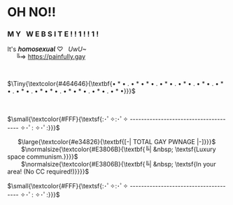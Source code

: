 # **OH NO‼️**

### **M&nbsp;Y&nbsp;&nbsp;&nbsp;W&nbsp;E&nbsp;B&nbsp;S&nbsp;I&nbsp;T&nbsp;E&nbsp;!&nbsp;!&nbsp;1&nbsp;!&nbsp;!&nbsp;1&nbsp;!**

It's **𝘩𝘰𝘮𝘰𝘴𝘦𝘹𝘶𝘢𝘭** ♡ &nbsp; *UwU~*<br>&nbsp;&nbsp;&nbsp;&nbsp;&nbsp;╚=>&nbsp;https://painfully.gay


<br>


$\Tiny{\textcolor{#464646}{\textbf{• * • . • * • * • . • * • . • * • . • * • . • * • . • * • . • * • * • . • * • * • . • * • . • * •}}}$


<br>


$\small{\textcolor{#FFF}{\textsf{:･ﾟ✧:･ﾟ✧  --------------------------------------  ✧･ﾟ: ✧･ﾟ:}}}$

&nbsp;&nbsp;&nbsp;&nbsp;&nbsp; $\large{\textcolor{#e34826}{\textbf{[-| TOTAL GAY PWNAGE |-]}}}$<br>
&nbsp;&nbsp;&nbsp;&nbsp;&nbsp;&nbsp;&nbsp; $\normalsize{\textcolor{#E3806B}{\textbf{╚| &nbsp; \textsf{Luxury space communism.}}}}$<br>
&nbsp;&nbsp;&nbsp;&nbsp;&nbsp;&nbsp;&nbsp; $\normalsize{\textcolor{#E3806B}{\textbf{╚| &nbsp; \textsf{In your area! (No CC required!)}}}}$

$\small{\textcolor{#FFF}{\textsf{:･ﾟ✧:･ﾟ✧  --------------------------------------  ✧･ﾟ: ✧･ﾟ:}}}$